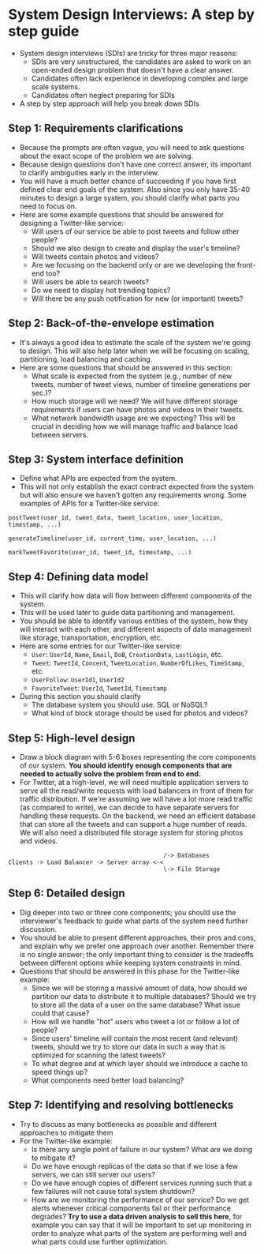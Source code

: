 # System Design Interviews: A step by step guide
- System design interviews (SDIs) are tricky for three major reasons:
  - SDIs are very unstructured, the candidates are asked to work on an open-ended design problem that doesn't have a clear answer.
  - Candidates often lack experience in developing complex and large scale systems.
  - Candidates often neglect preparing for SDIs
- A step by step approach will help you break down SDIs

## Step 1: Requirements clarifications
- Because the prompts are often vague, you will need to ask questions about the exact scope of the problem we are solving.
- Because design questions don't have one correct answer, its important to clarify ambiguities early in the interview.
- You will have a much better chance of succeeding if you have first defined clear end goals of the system. Also since you only have 35-40 minutes to design a large system, you should clarify what parts you need to focus on.
- Here are some example questions that should be answered for designing a Twitter-like service:
  - Will users of our service be able to post tweets and follow other people?
  - Should we also design to create and display the user's timeline?
  - Will tweets contain photos and videos?
  - Are we focusing on the backend only or are we developing the front-end too?
  - Will users be able to search tweets?
  - Do we need to display hot trending topics?
  - Will there be any push notification for new (or important) tweets?

## Step 2: Back-of-the-envelope estimation
- It's always a good idea to estimate the scale of the system we're going to design. This will also help later when we will be focusing on scaling, partitioning, load balancing and caching.
- Here are some questions that should be answered in this section:
  - What scale is expected from the system (e.g., number of new tweets, number of tweet views, number of timeline generations per sec.)?
  - How much storage will we need? We will have different storage requirements if users can have photos and videos in their tweets.
  - What network bandwidth usage are we expecting? This will be crucial in deciding how we will manage traffic and balance load between servers.

## Step 3: System interface definition
- Define what APIs are expected from the system.
- This will not only establish the exact contract expected from the system but will also ensure we haven't gotten any requirements wrong.
Some examples of APIs for a Twitter-like service:
```
postTweet(user_id, tweet_data, tweet_location, user_location, timestamp, ...)
```
```
generateTimeline(user_id, current_time, user_location, ...)
```
```
markTweetFavorite(user_id, tweet_id, timestamp, ...)
```

## Step 4: Defining data model
- This will clarify how data will flow between different components of the system.
- This will be used later to guide data partitioning and management.
- You should be able to identify various entities of the system, how they will interact with each other, and different aspects of data management like storage, transportation, encryption, etc.
- Here are some entries for our Twitter-like service:
  - `User`: `UserId`, `Name`, `Email`, `DoB`, `CreationData`, `LastLogin`, etc.
  - `Tweet`: `TweetId`, `Concent`, `TweetLocation`, `NumberOfLikes`, `TimeStamp`, etc.
  - `UserFollow`: `UserId1`, `UserId2`
  - `FavoriteTweet`: `UserId`, `TweetId`, `Timestamp`
- During this section you should clarify
  - The database system you should use. SQL or NoSQL?
  - What kind of block storage should be used for photos and videos?

## Step 5: High-level design
- Draw a block diagram with 5-6 boxes representing the core components of our system. **You should identify enough components that are needed to actually solve the problem from end to end.**
- For Twitter, at a high-level, we will need multiple application servers to serve all the read/write requests with load balancers in front of them for traffic distribution. If we're assuming we will have a lot more read traffic (as compared to write), we can decide to have separate servers for handling these requests. On the backend, we need an efficient database that can store all the tweets and can support a huge number of reads. We will also need a distributed file storage system for storing photos and videos.
```
										    /-> Databases
Clients -> Load Balancer -> Server array <-<
										    \-> File Storage
```

## Step 6: Detailed design
- Dig deeper into two or three core components; you should use the interviewer's feedback to guide what parts of the system need further discussion.
- You should be able to present different approaches, their pros and cons, and explain why we prefer one approach over another. Remember there is no single answer; the only important thing to consider is the tradeoffs between different options while keeping system constraints in mind.
- Questions that should be answered in this phase for the Twitter-like example:
  - Since we will be storing a massive amount of data, how should we partition our data to distribute it to multiple databases? Should we try to store all the data of a user on the same database? What issue could that cause?
  - How will we handle "hot" users who tweet a lot or follow a lot of people?
  - Since users' timeline will contain the most recent (and relevant) tweets, should we try to store our data in such a way that is optimized for scanning the latest tweets?
  - To what degree and at which layer should we introduce a cache to speed things up?
  - What components need better load balancing?

## Step 7: Identifying and resolving bottlenecks
- Try to discuss as many bottlenecks as possible and different approaches to mitigate them
- For the Twitter-like example:
  - Is there any single point of failure in our system? What are we doing to mitigate it?
  - Do we have enough replicas of the data so that if we lose a few servers, we can still server our users?
  - Do we have enough copies of different services running such that a few failures will not cause total system shutdown?
  - How are we monitoring the performance of our service? Do we get alerts whenever critical components fail or their performance degrades? **Try to use a data driven analysis to sell this here**, for example you can say that it will be important to set up monitoring in order to analyze what parts of the system are performing well and what parts could use further optimization.
